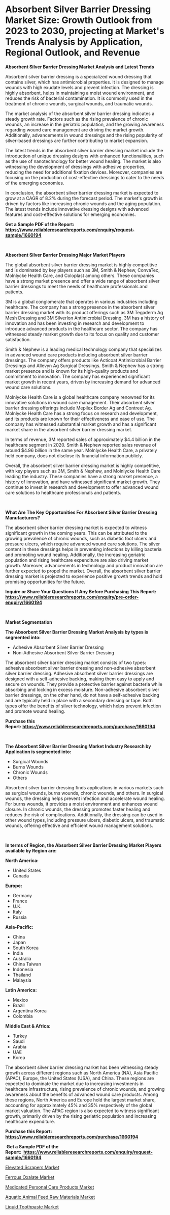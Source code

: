 <p><h1>Absorbent Silver Barrier Dressing Market Size: Growth Outlook from 2023 to 2030, projecting at Market's Trends Analysis by Application, Regional Outlook, and Revenue</h1></p><p><strong>Absorbent Silver Barrier Dressing Market Analysis and Latest Trends</strong></p>
<p><p>Absorbent silver barrier dressing is a specialized wound dressing that contains silver, which has antimicrobial properties. It is designed to manage wounds with high exudate levels and prevent infection. The dressing is highly absorbent, helps in maintaining a moist wound environment, and reduces the risk of bacterial contamination. It is commonly used in the treatment of chronic wounds, surgical wounds, and traumatic wounds.</p><p>The market analysis of the absorbent silver barrier dressing indicates a steady growth rate. Factors such as the rising prevalence of chronic wounds, an increase in the geriatric population, and the growing awareness regarding wound care management are driving the market growth. Additionally, advancements in wound dressings and the rising popularity of silver-based dressings are further contributing to market expansion.</p><p>The latest trends in the absorbent silver barrier dressing market include the introduction of unique dressing designs with enhanced functionalities, such as the use of nanotechnology for better wound healing. The market is also witnessing the development of dressings with adhesive properties, reducing the need for additional fixation devices. Moreover, companies are focusing on the production of cost-effective dressings to cater to the needs of the emerging economies.</p><p>In conclusion, the absorbent silver barrier dressing market is expected to grow at a CAGR of 8.2% during the forecast period. The market's growth is driven by factors like increasing chronic wounds and the aging population. The latest trends include innovative dressing designs with advanced features and cost-effective solutions for emerging economies.</p></p>
<p><strong>Get a Sample PDF of the Report:&nbsp; <a href="https://www.reliableresearchreports.com/enquiry/request-sample/1660194">https://www.reliableresearchreports.com/enquiry/request-sample/1660194</a></strong></p>
<p>&nbsp;</p>
<p><strong>Absorbent Silver Barrier Dressing Major Market Players</strong></p>
<p><p>The global absorbent silver barrier dressing market is highly competitive and is dominated by key players such as 3M, Smith & Nephew, ConvaTec, Molnlycke Health Care, and Coloplast among others. These companies have a strong market presence and offer a wide range of absorbent silver barrier dressings to meet the needs of healthcare professionals and patients.</p><p>3M is a global conglomerate that operates in various industries including healthcare. The company has a strong presence in the absorbent silver barrier dressing market with its product offerings such as 3M Tegaderm Ag Mesh Dressing and 3M Silverlon Antimicrobial Dressing. 3M has a history of innovation and has been investing in research and development to introduce advanced products in the healthcare sector. The company has witnessed steady market growth due to its focus on quality and customer satisfaction.</p><p>Smith & Nephew is a leading medical technology company that specializes in advanced wound care products including absorbent silver barrier dressings. The company offers products like Acticoat Antimicrobial Barrier Dressings and Allevyn Ag Surgical Dressings. Smith & Nephew has a strong market presence and is known for its high-quality products and commitment to innovation. The company has experienced significant market growth in recent years, driven by increasing demand for advanced wound care solutions.</p><p>Molnlycke Health Care is a global healthcare company renowned for its innovative solutions in wound care management. Their absorbent silver barrier dressing offerings include Mepilex Border Ag and Contreet Ag. Molnlycke Health Care has a strong focus on research and development, and its products are known for their effectiveness and ease of use. The company has witnessed substantial market growth and has a significant market share in the absorbent silver barrier dressing market.</p><p>In terms of revenue, 3M reported sales of approximately $4.4 billion in the healthcare segment in 2020. Smith & Nephew reported sales revenue of around $4.96 billion in the same year. Molnlycke Health Care, a privately held company, does not disclose its financial information publicly.</p><p>Overall, the absorbent silver barrier dressing market is highly competitive, with key players such as 3M, Smith & Nephew, and Molnlycke Health Care leading the industry. These companies have a strong market presence, a history of innovation, and have witnessed significant market growth. They continue to invest in research and development to offer advanced wound care solutions to healthcare professionals and patients.</p></p>
<p>&nbsp;</p>
<p><strong>What Are The Key Opportunities For Absorbent Silver Barrier Dressing Manufacturers?</strong></p>
<p><p>The absorbent silver barrier dressing market is expected to witness significant growth in the coming years. This can be attributed to the growing prevalence of chronic wounds, such as diabetic foot ulcers and pressure ulcers, which require advanced wound care solutions. The silver content in these dressings helps in preventing infections by killing bacteria and promoting wound healing. Additionally, the increasing geriatric population and rising healthcare expenditure are also driving market growth. Moreover, advancements in technology and product innovation are further expected to propel the market. Overall, the absorbent silver barrier dressing market is projected to experience positive growth trends and hold promising opportunities for the future.</p></p>
<p><strong>Inquire or Share Your Questions If Any Before Purchasing This Report: <a href="https://www.reliableresearchreports.com/enquiry/pre-order-enquiry/1660194">https://www.reliableresearchreports.com/enquiry/pre-order-enquiry/1660194</a></strong></p>
<p>&nbsp;</p>
<p><strong>Market Segmentation</strong></p>
<p><strong>The Absorbent Silver Barrier Dressing Market Analysis by types is segmented into:</strong></p>
<p><ul><li>Adhesive Absorbent Silver Barrier Dressing</li><li>Non-Adhesive Absorbent Silver Barrier Dressing</li></ul></p>
<p><p>The absorbent silver barrier dressing market consists of two types: adhesive absorbent silver barrier dressing and non-adhesive absorbent silver barrier dressing. Adhesive absorbent silver barrier dressings are designed with a self-adhesive backing, making them easy to apply and secure on wounds. They provide a protective barrier against bacteria while absorbing and locking in excess moisture. Non-adhesive absorbent silver barrier dressings, on the other hand, do not have a self-adhesive backing and are typically held in place with a secondary dressing or tape. Both types offer the benefits of silver technology, which helps prevent infection and promote wound healing.</p></p>
<p><strong>Purchase this Report:&nbsp;<a href="https://www.reliableresearchreports.com/purchase/1660194">https://www.reliableresearchreports.com/purchase/1660194</a></strong></p>
<p>&nbsp;</p>
<p><strong>The Absorbent Silver Barrier Dressing Market Industry Research by Application is segmented into:</strong></p>
<p><ul><li>Surgical Wounds</li><li>Burns Wounds</li><li>Chronic Wounds</li><li>Others</li></ul></p>
<p><p>Absorbent silver barrier dressing finds applications in various markets such as surgical wounds, burns wounds, chronic wounds, and others. In surgical wounds, the dressing helps prevent infection and accelerate wound healing. For burns wounds, it provides a moist environment and enhances wound closure. In chronic wounds, the dressing promotes faster healing and reduces the risk of complications. Additionally, the dressing can be used in other wound types, including pressure ulcers, diabetic ulcers, and traumatic wounds, offering effective and efficient wound management solutions.</p></p>
<p>&nbsp;</p>
<p><strong>In terms of Region, the Absorbent Silver Barrier Dressing Market Players available by Region are:</strong></p>
<p>
    <p> <strong> North America: </strong>
        <ul>
            <li>United States</li>
            <li>Canada</li>
        </ul>
        </p> 
    <p> <strong> Europe: </strong>
        <ul>
            <li>Germany</li>
            <li>France</li>
            <li>U.K.</li>
            <li>Italy</li>
            <li>Russia</li>
        </ul>
        </p> 
    <p> <strong> Asia-Pacific: </strong>
        <ul>
            <li>China</li>
            <li>Japan</li>
            <li>South Korea</li>
            <li>India</li>
            <li>Australia</li>
            <li>China Taiwan</li>
            <li>Indonesia</li>
            <li>Thailand</li>
            <li>Malaysia</li>
        </ul>
        </p> 
    <p> <strong> Latin America: </strong>
        <ul>
            <li>Mexico</li>
            <li>Brazil</li>
            <li>Argentina Korea</li>
            <li>Colombia</li>
        </ul>
        </p> 
    <p> <strong> Middle East & Africa: </strong>
        <ul>
            <li>Turkey</li>
            <li>Saudi</li>
            <li>Arabia</li>
            <li>UAE</li>
            <li>Korea</li>
        </ul>
    </p>
    </p>
<p><p>The absorbent silver barrier dressing market has been witnessing steady growth across different regions such as North America (NA), Asia Pacific (APAC), Europe, the United States (USA), and China. These regions are expected to dominate the market due to increasing investments in healthcare infrastructure, rising prevalence of chronic wounds, and growing awareness about the benefits of advanced wound care products. Among these regions, North America and Europe hold the largest market share, accounting for approximately 45% and 35% respectively of the global market valuation. The APAC region is also expected to witness significant growth, primarily driven by the rising geriatric population and increasing healthcare expenditure.</p></p>
<p><strong>Purchase this Report: <a href="https://www.reliableresearchreports.com/purchase/1660194">https://www.reliableresearchreports.com/purchase/1660194</a></strong></p>
<p>&nbsp;<strong>Get a Sample PDF of the Report:&nbsp;&nbsp;<a href="https://www.reliableresearchreports.com/enquiry/request-sample/1660194">https://www.reliableresearchreports.com/enquiry/request-sample/1660194</a></strong></p>
<p><strong></strong></p>
<p><p><a href="https://github.com/melchekhinf/Market-Research-Report-List-1/blob/main/elevated-scrapers-market.md">Elevated Scrapers Market</a></p><p><a href="https://medium.com/@rfadda741254/ferrous-oxalate-market-size-cagr-trends-2024-2030-d0f759bb4677">Ferrous Oxalate Market</a></p><p><a href="https://www.linkedin.com/pulse/medicated-personal-care-products-market-size-growth-forecast-al4qe/">Medicated Personal Care Products Market</a></p><p><a href="https://github.com/sndrkn/Market-Research-Report-List-1/blob/main/aquatic-animal-feed-raw-materials-market.md">Aquatic Animal Feed Raw Materials Market</a></p><p><a href="https://www.linkedin.com/pulse/decoding-liquid-toothpaste-market-deep-dive-latest-trends-segmentation-cakie/">Liquid Toothpaste Market</a></p></p>